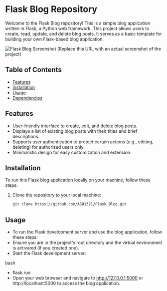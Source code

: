 # Flask Blog Repository

Welcome to the Flask Blog repository! This is a simple blog application written in Flask, a Python web framework. This project allows users to create, read, update, and delete blog posts. It serves as a basic template for building your own Flask-based blog application.

![Flask Blog Screenshot](https://example.com/screenshot.png) (Replace this URL with an actual screenshot of the project)

## Table of Contents

- [Features](#features)
- [Installation](#installation)
- [Usage](#usage)
- [Dependencies](#dependencies)

## Features

- User-friendly interface to create, edit, and delete blog posts.
- Displays a list of existing blog posts with their titles and brief descriptions.
- Supports user authentication to protect certain actions (e.g., editing, deleting) for authorized users only.
- Minimalistic design for easy customization and extension.

## Installation

To run this Flask blog application locally on your machine, follow these steps:

1. Clone the repository to your local machine:

   ```bash
   git clone https://github.com/ASH1321/Flask_Blog.git


## Usage
- To run the Flask development server and use the blog application, follow these steps:
- Ensure you are in the project's root directory and the virtual environment is activated (if you created one).
- Start the Flask development server:

bash
- flask run
- Open your web browser and navigate to http://127.0.0.1:5000 or http://localhost:5000 to access the blog application.